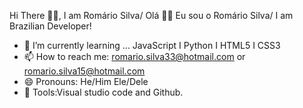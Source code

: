 Hi There 🙋‍♂️, I am Romário Silva/ Olá 🙋‍♂️ Eu sou o Romário Silva/
I am Brazilian Developer!


- 🌱 I’m currently learning ... JavaScript I Python I HTML5 I CSS3 
- 📫 How to reach me: romario.silva33@hotmail.com or romario.silva15@hotmail.com
- 😄 Pronouns: He/Him  Ele/Dele
- 🔨 Tools:Visual studio code and Github.

